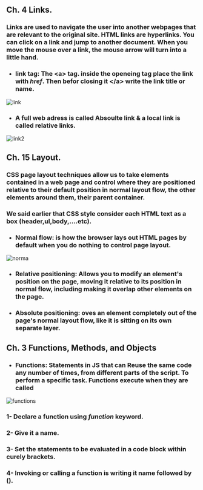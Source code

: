 ## **Ch. 4 Links.**
### Links are used to navigate the user into another webpages that are relevant to the original site. HTML links are hyperlinks. You can click on a link and jump to another document. When you move the mouse over a link, the mouse arrow will turn into a little hand.

- ### link tag: The  **&lt;a&gt;** tag. inside the openeing tag place the link with *href*. Then befor closing it **&lt;/a&gt;** write the link title or name.

![link](https://data-flair.training/blogs/wp-content/uploads/sites/2/2020/06/Links-in-HTML.jpg)

- ### A full web adress is called **Absoulte link** & a local link is called **relative links**.

![link2](https://image.slidesharecdn.com/presentation3-140914204448-phpapp01/95/week-3-presentation-css-and-file-paths-41-638.jpg?cb=1410727549)

## **Ch. 15 Layout.**
### CSS page layout techniques allow us to take elements contained in a web page and control where they are positioned relative to their default position in normal layout flow, the other elements around them, their parent container.
### We said earlier that CSS style consider each HTML text as a box (header,ul,body,....etc).
- ### **Normal flow**: is how the browser lays out HTML pages by default when you do nothing to control page layout.
![norma](https://image.slidesharecdn.com/css-160124050959/95/css-79-638.jpg?cb=1453612252)

- ### **Relative positioning**: Allows you to modify an element's position on the page, moving it relative to its position in normal flow, including making it overlap other elements on the page.

- ### **Absolute positioning**: oves an element completely out of the page's normal layout flow, like it is sitting on its own separate layer.

## **Ch. 3 Functions, Methods, and Objects**
- ### **Functions**: Statements in JS that can Reuse the same code any number of times, from different parts of the script. To perform a specific task. Functions execute when they are called

![functions](https://cdn.programiz.com/cdn/farfuture/oAZVf3IqOKOYj_aJ-IoYQvbJ2CB-B3y4HXSLXBUmYcY/mtime:1591592163/sites/tutorial2program/files/javascript-function-with-parameter.png)

### 1- Declare a function using *function* keyword.
### 2- Give it a name.
### 3- Set the statements to be evaluated in a code block within curely brackets.
### 4- Invoking or calling a function is writing it name followed by ().
